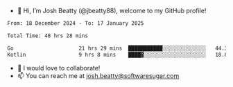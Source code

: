 - 👋 Hi, I’m Josh Beatty (@jbeatty88), welcome to my GitHub profile!

<!--START_SECTION:waka-->

```txt
From: 18 December 2024 - To: 17 January 2025

Total Time: 48 hrs 28 mins

Go                     21 hrs 29 mins  ███████████░░░░░░░░░░░░░░   44.36 %
Kotlin                 9 hrs 8 mins    ████▓░░░░░░░░░░░░░░░░░░░░   18.88 %
```

<!--END_SECTION:waka-->

- 💞️ I would love to collaborate!
- 📫 You can reach me at josh.beatty@softwaresugar.com

<!---
jbeatty88/jbeatty88 is a ✨ special ✨ repository because its `README.md` (this file) appears on your GitHub profile.
You can click the Preview link to take a look at your changes.
--->
